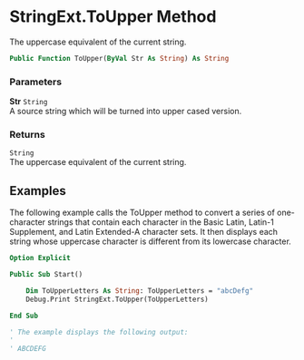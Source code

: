 # StringExt.ToUpper Method

The uppercase equivalent of the current string.

```vb
Public Function ToUpper(ByVal Str As String) As String
```

### Parameters

**Str** `String` <br>
A source string which will be turned into upper cased version.

### Returns

`String` <br>
The uppercase equivalent of the current string.

## Examples

The following example calls the ToUpper method to convert a series of one-character strings that contain each character in the Basic Latin, Latin-1 Supplement, and Latin Extended-A character sets. It then displays each string whose uppercase character is different from its lowercase character.

```vb
Option Explicit

Public Sub Start()

    Dim ToUpperLetters As String: ToUpperLetters = "abcDefg"
    Debug.Print StringExt.ToUpper(ToUpperLetters)

End Sub

' The example displays the following output:
'
' ABCDEFG
```

